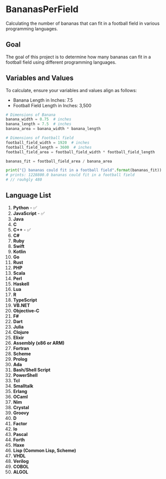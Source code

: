 # BananasPerField

Calculating the number of bananas that can fit in a football field in various programming languages.

## Goal
The goal of this project is to determine how many bananas can fit in a football field using different programming languages.

## Variables and Values
To calculate, ensure your variables and values align as follows:

- Banana Length in Inches: 7.5
- Football Field Length in Inches: 3,500

```python
# Dimensions of Banana
banana_width = 0.75  # inches
banana_length = 7.5  # inches
banana_area = banana_width * banana_length

# Dimensions of Football field
football_field_width = 1920  # inches
football_field_length = 3600  # inches
football_field_area = football_field_width * football_field_length

bananas_fit = football_field_area / banana_area

print("{} bananas could fit in a football field".format(bananas_fit))
# prints: 1228800.0 bananas could fit in a football field
# // rouhgly 480
```
## Language List

1. **Python** - ✅
2. **JavaScript** - ✅
3. **Java**
4. **C**
5. **C++** - ✅
6. **C#**
7. **Ruby**
8. **Swift**
9. **Kotlin**
10. **Go**
11. **Rust**
12. **PHP**
13. **Scala**
14. **Perl**
15. **Haskell**
16. **Lua**
17. **R**
18. **TypeScript**
19. **VB.NET**
20. **Objective-C**
21. **F#**
22. **Dart**
23. **Julia**
24. **Clojure**
25. **Elixir**
26. **Assembly (x86 or ARM)**
27. **Fortran**
28. **Scheme**
29. **Prolog**
30. **Ada**
31. **Bash/Shell Script**
32. **PowerShell**
33. **Tcl**
34. **Smalltalk**
35. **Erlang**
36. **OCaml**
37. **Nim**
38. **Crystal**
39. **Groovy**
40. **D**
41. **Factor**
42. **Io**
43. **Pascal**
44. **Forth**
45. **Haxe**
46. **Lisp (Common Lisp, Scheme)**
47. **VHDL**
48. **Verilog**
49. **COBOL**
50. **ALGOL**
